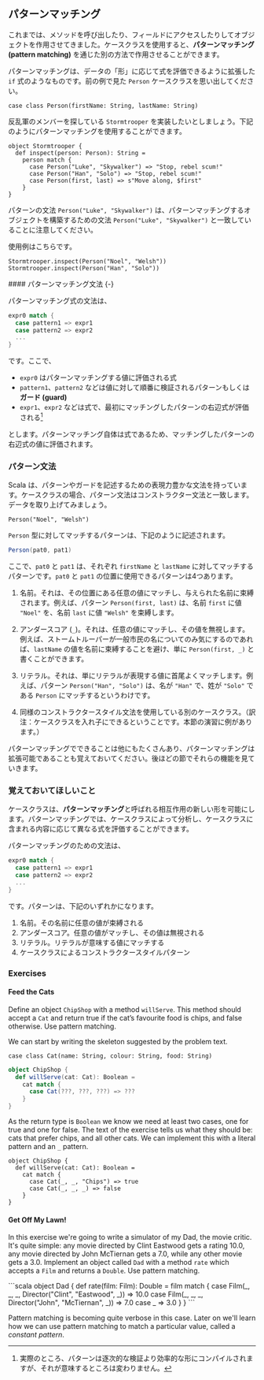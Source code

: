 ## パターンマッチング

これまでは、メソッドを呼び出したり、フィールドにアクセスしたりしてオブジェクトを作用させてきました。ケースクラスを使用すると、**パターンマッチング (pattern matching)** を通じた別の方法で作用させることができます。

パターンマッチングは、データの「形」に応じて式を評価できるように拡張した `if` 式のようなものです。前の例で見た `Person` ケースクラスを思い出してください。

```tut:book:silent
case class Person(firstName: String, lastName: String)
```

反乱軍のメンバーを探している `Stormtrooper` を実装したいとしましょう。下記のようにパターンマッチングを使用することができます。

```tut:book:silent
object Stormtrooper {
  def inspect(person: Person): String =
    person match {
      case Person("Luke", "Skywalker") => "Stop, rebel scum!"
      case Person("Han", "Solo") => "Stop, rebel scum!"
      case Person(first, last) => s"Move along, $first"
    }
}
```

パターンの文法 `Person("Luke", "Skywalker")` は、パターンマッチングするオブジェクトを構築するための文法 `Person("Luke", "Skywalker")` と一致していることに注意してください。

使用例はこちらです。

```tut:book
Stormtrooper.inspect(Person("Noel", "Welsh"))
Stormtrooper.inspect(Person("Han", "Solo"))
```

<div class="callout callout-info">
#### パターンマッチング文法 {-}

パターンマッチング式の文法は、

```scala
expr0 match {
  case pattern1 => expr1
  case pattern2 => expr2
  ...
}
```

です。ここで、

- `expr0` はパターンマッチングする値に評価される式
- `pattern1`、`pattern2` などは値に対して順番に検証されるパターンもしくは**ガード (guard)**
- `expr1`、`expr2` などは式で、最初にマッチングしたパターンの右辺式が評価される[^compilation]

とします。パターンマッチング自体は式であるため、マッチングしたパターンの右辺式の値に評価されます。
</div>

[^compilation]: 実際のところ、パターンは逐次的な検証より効率的な形にコンパイルされますが、それが意味するところは変わりません。


### パターン文法

Scala は、パターンやガードを記述するための表現力豊かな文法を持っています。ケースクラスの場合、パターン文法はコンストラクター文法と一致します。データを取り上げてみましょう。

```tut:book
Person("Noel", "Welsh")
```

`Person` 型に対してマッチするパターンは、下記のように記述されます。

```scala
Person(pat0, pat1)
```

ここで、`pat0` と `pat1` は、それぞれ `firstName` と `lastName` に対してマッチするパターンです。`pat0` と `pat1` の位置に使用できるパターンは4つあります。

1. 名前。それは、その位置にある任意の値にマッチし、与えられた名前に束縛されます。例えば、パターン `Person(first, last)` は、名前 `first` に値 `"Noel"` を、名前 `last` に値 `"Welsh"` を束縛します。

2. アンダースコア (`_`)。それは、任意の値にマッチし、その値を無視します。例えば、ストームトルーパーが一般市民の名についてのみ気にするのであれば、`lastName` の値を名前に束縛することを避け、単に `Person(first, _)` と書くことができます。

3. リテラル。それは、単にリテラルが表現する値に首尾よくマッチします。例えば、パターン `Person("Han", "Solo")` は、名が `"Han"` で、姓が `"Solo"` である `Person` にマッチするというわけです。

4. 同様のコンストラクタースタイル文法を使用している別のケースクラス。（訳注：ケースクラスを入れ子にできるということです。本節の演習に例があります。）

パターンマッチングでできることは他にもたくさんあり、パターンマッチングは拡張可能であることも覚えておいてください。後ほどの節でそれらの機能を見ていきます。


### 覚えておいてほしいこと

ケースクラスは、**パターンマッチング**と呼ばれる相互作用の新しい形を可能にします。パターンマッチングでは、ケースクラスによって分析し、ケースクラスに含まれる内容に応じて異なる式を評価することができます。

パターンマッチングのための文法は、

```scala
expr0 match {
  case pattern1 => expr1
  case pattern2 => expr2
  ...
}
```

です。パターンは、下記のいずれかになります。

1. 名前。その名前に任意の値が束縛される
2. アンダースコア。任意の値がマッチし、その値は無視される
3. リテラル。リテラルが意味する値にマッチする
4. ケースクラスによるコンストラクタースタイルパターン

### Exercises

#### Feed the Cats

Define an object `ChipShop` with a method `willServe`. This method should accept a `Cat` and return true if the cat’s favourite food is chips, and false otherwise. Use pattern matching.

<div class="solution">
We can start by writing the skeleton suggested by the problem text.

```tut:book:silent
case class Cat(name: String, colour: String, food: String)
```

```scala
object ChipShop {
  def willServe(cat: Cat): Boolean =
    cat match {
      case Cat(???, ???, ???) => ???
    }
}
```

As the return type is `Boolean` we know we need at least two cases, one for true and one for false. The text of the exercise tells us what they should be: cats that prefer chips, and all other cats. We can implement this with a literal pattern and an `_` pattern.

```tut:book:silent
object ChipShop {
  def willServe(cat: Cat): Boolean =
    cat match {
      case Cat(_, _, "Chips") => true
      case Cat(_, _, _) => false
    }
}
```
</div>


#### Get Off My Lawn!

In this exercise we're going to write a simulator of my Dad, the movie critic. It's quite simple: any movie directed by Clint Eastwood gets a rating 10.0, any movie directed by John McTiernan gets a 7.0, while any other movie gets a 3.0. Implement an object called `Dad` with a method `rate` which accepts a `Film` and returns a `Double`. Use pattern matching.

<div class="solution">
```scala
object Dad {
  def rate(film: Film): Double =
    film match {
      case Film(_, _, _, Director("Clint", "Eastwood", _)) => 10.0
      case Film(_, _, _, Director("John", "McTiernan", _)) => 7.0
      case _ => 3.0
    }
}
```

Pattern matching is becoming quite verbose in this case. Later on we'll learn how we can use pattern matching to match a particular value, called a *constant pattern*.
</div>
